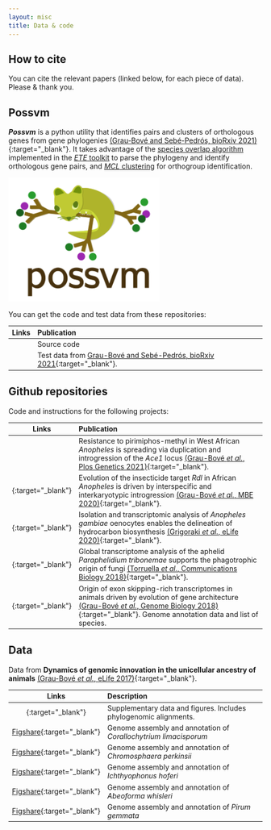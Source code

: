 ```yaml
---
layout: misc
title: Data & code
---
```


## How to cite

You can cite the relevant papers (linked below, for each piece of data). Please & thank you.

## Possvm

***Possvm*** is a python utility that identifies pairs and clusters of orthologous genes from gene phylogenies [(Grau-Bové and Sebé-Pedrós, bioRxiv 2021)](https://www.biorxiv.org/content/10.1101/2021.05.03.442399v1){:target="_blank"}. It takes advantage of the [species overlap algorithm](https://genomebiology.biomedcentral.com/articles/10.1186/gb-2007-8-6-r109) implemented in the [*ETE* toolkit](http://etetoolkit.org/docs/latest/tutorial/tutorial_phylogeny.html#species-overlap-so-algorithm) to parse the phylogeny and identify orthologous gene pairs, and [*MCL* clustering](https://micans.org/mcl/) for orthogroup identification. 

<img align="centre" width="300" src="/assets/img/possvm-logo.png">

You can get the code and test data from these repositories:

| Links | Publication |
| :--: | :---------- |
| [<i class="fa fa-external-link"></i> <i class="fa fa-github"></i>](https://github.com/xgrau/possvm-orthology) | Source code |
| [<i class="fa fa-external-link"></i> <i class="fa fa-github"></i>](https://github.com/xgrau/possvm-orthology-benchmarking) | Test data from [Grau-Bové and Sebé-Pedrós, bioRxiv 2021](https://www.biorxiv.org/content/10.1101/2021.05.03.442399v1){:target="_blank"}. |

## Github repositories

Code and instructions for the following projects:


| Links | Publication |
| :--: | :---------- |
| [<i class="fa fa-external-link"></i> <i class="fa fa-github"></i>](https://github.com/xgrau/ace1-anopheles-report) | Resistance to pirimiphos-methyl in West African *Anopheles* is spreading via duplication and introgression of the *Ace1* locus [(Grau-Bové *et al.*, Plos Genetics 2021)](https://journals.plos.org/plosgenetics/article?id=10.1371/journal.pgen.1009253){:target="_blank"}. |
| [<i class="fa fa-external-link"></i> <i class="fa fa-github"></i>](https://github.com/xgrau/rdl-Agam-evolution){:target="_blank"} | Evolution of the insecticide target *Rdl* in African *Anopheles* is driven by interspecific and interkaryotypic introgression [(Grau-Bové *et al.*, MBE 2020)](https://academic.oup.com/mbe/article/37/10/2900/5843798){:target="_blank"}. |
| [<i class="fa fa-external-link"></i> <i class="fa fa-github"></i>](https://github.com/elifesciences-publications/oenocytes-agam){:target="_blank"} | Isolation and transcriptomic analysis of *Anopheles gambiae* oenocytes enables the delineation of hydrocarbon biosynthesis [(Grigoraki *et al.*, eLife 2020)](https://elifesciences.org/articles/58019){:target="_blank"}. |
| [<i class="fa fa-external-link"></i> <i class="fa fa-github"></i>](https://github.com/xgrau/paraphelidium2018){:target="_blank"} | Global transcriptome analysis of the aphelid *Paraphelidium tribonemae* supports the phagotrophic origin of fungi [(Torruella *et al.*, Communications Biology 2018)](https://www.nature.com/articles/s42003-018-0235-z){:target="_blank"}. |
| [<i class="fa fa-external-link"></i> <i class="fa fa-github"></i>](https://github.com/xgrau/alternativesplicing2018){:target="_blank"} | Origin of exon skipping-rich transcriptomes in animals driven by evolution of gene architecture [(Grau-Bové *et al.*, Genome Biology 2018)](https://genomebiology.biomedcentral.com/articles/10.1186/s13059-018-1499-9){:target="_blank"}. Genome annotation data and list of species. |

## Data

Data from **Dynamics of genomic innovation in the unicellular ancestry of animals** [(Grau-Bové *et al.*, eLife 2017)](https://elifesciences.org/articles/26036){:target="_blank"}.

| Links | Description |
| :--: | :---------- |
| [<i class="fa fa-external-link"></i> <i class="fa fa-github"></i>](https://github.com/xgrau/dynamicsinnovation2017){:target="_blank"} | Supplementary data and figures. Includes phylogenomic alignments. |
| [<i class="fa fa-external-link"></i> Figshare](https://figshare.com/articles/Genome_-_Corallochytrium_limacisporum/5426470){:target="_blank"} | Genome assembly and annotation of *Corallochytrium limacisporum* |
| [<i class="fa fa-external-link"></i> Figshare](https://figshare.com/articles/Genome_-_Chromosphaera_perkinsii/5426494){:target="_blank"} | Genome assembly and annotation of *Chromosphaera perkinsii* |
| [<i class="fa fa-external-link"></i> Figshare](https://figshare.com/articles/Genome_-_Ichthyophonus_hoferi/5426488){:target="_blank"} | Genome assembly and annotation of *Ichthyophonus hoferi* |
| [<i class="fa fa-external-link"></i> Figshare](https://figshare.com/articles/Genome_-_Abeoforma_whisleri_/5426458){:target="_blank"} | Genome assembly and annotation of *Abeoforma whisleri* |
| [<i class="fa fa-external-link"></i> Figshare](https://figshare.com/articles/Genome_-_Pirum_gemmata/5426506){:target="_blank"} | Genome assembly and annotation of *Pirum gemmata* |


